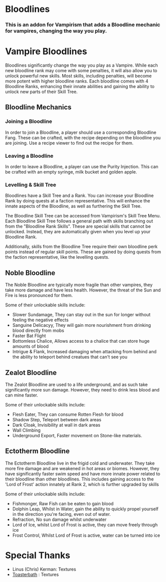 # Bloodlines
### This is an addon for Vampirism that adds a Bloodline mechanic for vampires, changing the way you play. 

# Vampire Bloodlines
Bloodlines significantly change the way you play as a Vampire. While each new bloodline rank may come with some penalties, it will also allow you to unlock powerful new skills. Most skills, including penalties, will become more potent with higher bloodline ranks.
Each bloodline comes with 4 Bloodline Ranks, enhancing their innate abilities and gaining the ability to unlock new parts of their Skill Tree.

## Bloodline Mechanics

### Joining a Bloodline

In order to join a Bloodline, a player should use a corresponding Bloodline Fang. These can be crafted, with the recipe depending on the bloodline you are joining. Use a recipe viewer to find out the recipe for them.

### Leaving a Bloodline

In order to leave a Bloodline, a player can use the Purity Injection. This can be crafted with an empty syringe, milk bucket and golden apple.

### Levelling & Skill Tree

Bloodlines have a Skill Tree and a Rank. You can increase your Bloodline Rank by doing quests at a faction representative. This will enhance the innate aspects of the Bloodline, as well as furthering the Skill Tree.

The Bloodline Skill Tree can be accessed from Vampirism's Skill Tree Menu. Each Bloodline Skill Tree follows a general path with skills branching out from the "Bloodline Rank Skills". These are special skills that cannot be unlocked. Instead,
they are automatically given when you level up your Bloodline Rank.

Additionally, skills from the Bloodline Tree require their own bloodline perk points instead of regular skill points. These are gained by doing quests from the faction representative, like the levelling quests.


## Noble Bloodline

The Noble Bloodline are typically more fragile than other vampires, they take more damage and have less health. However, the threat of the Sun and Fire is less pronounced for them.

Some of their unlockable skills include:

- Slower Sundamage, They can stay out in the sun for longer without feeling the negative effects
- Sanguine Delicacyy, They will gain more nourishment from drinking blood directly from mobs
- Faster Bat Flight
- Bottomless Chalice, Allows access to a chalice that can store huge amounts of blood
- Intrigue & Flank, Increased damaging when attacking from behind and the ability to teleport behind creatues that can't see you


## Zealot Bloodline

The Zealot Bloodline are used to a life underground, and as such take significantly more sun damage. However, they need to drink less blood and can mine faster.

Some of their unlockable skills include:

- Flesh Eater, They can consume Rotten Flesh for blood
- Shadow Step, Teleport between dark areas
- Dark Cloak, Invisibility at wall in dark areas
- Wall Climbing
- Underground Export, Faster movement on Stone-like materials.

## Ectotherm Bloodline

The Ectotherm Bloodline live in the frigid cold and underwater. They take more fire damage and are weakened in hot areas or biomes. However, they have significantly faster swim speed and have more innate power related to their bloodline than other bloodlines.
This includes gaining access to the 'Lord of Frost' action innately at Rank 2, which is further upgraded by skills

Some of their unlockable skills include:
- Fishmonger, Raw Fish can be eaten to gain blood
- Dolphin Leap, Whilst in Water, gain the ability to quickly propel yourself in the direction you're facing, even out of water.
- Refraction, No sun damage whilst underwater
- Lord of Ice, whilst Lord of Frost is active, they can move freely through ice
- Frost Control, Whilst Lord of Frost is active, water can be turned into ice




# Special Thanks
- Linus (Chris) Kerman: Textures
- [Toasterbath](https://www.instagram.com/1zelle1/profilecard/?igsh=MXA5OXB6ejFiaWpqNQ==) : Textures
